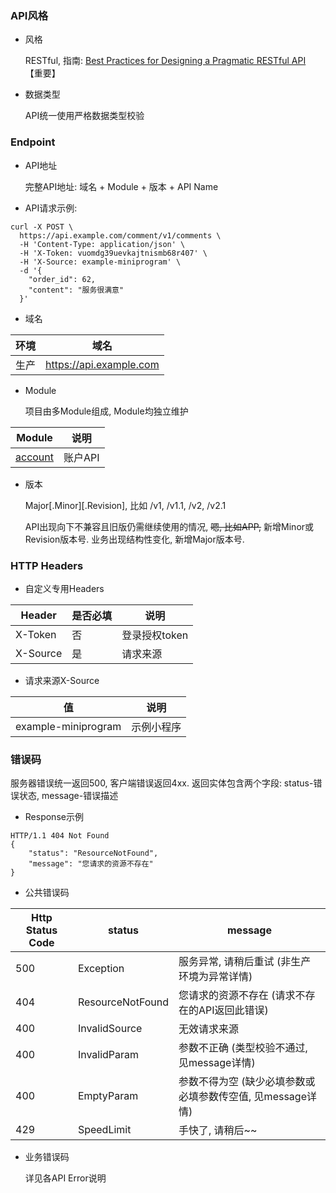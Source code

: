 ### API风格

- 风格 

  RESTful, 指南: <a href="https://www.vinaysahni.com/best-practices-for-a-pragmatic-restful-api" target="_blank">Best Practices for Designing a Pragmatic RESTful API</a> 【重要】

- 数据类型

  API统一使用严格数据类型校验 


### Endpoint

- API地址

  完整API地址: 域名 + Module + 版本 + API Name

- API请求示例:
```
curl -X POST \
  https://api.example.com/comment/v1/comments \
  -H 'Content-Type: application/json' \
  -H 'X-Token: vuomdg39uevkajtnismb68r407' \
  -H 'X-Source: example-miniprogram' \
  -d '{
    "order_id": 62,
    "content": "服务很满意"
  }'
```

- 域名

环境 | 域名
---|---
生产 | https://api.example.com

- Module

  项目由多Module组成, Module均独立维护

Module | 说明
---|---
[account](#api-account)             | 账户API           

- 版本

  Major[.Minor][.Revision], 比如 /v1, /v1.1, /v2, /v2.1

  API出现向下不兼容且旧版仍需继续使用的情况, ~~嗯, 比如APP,~~ 新增Minor或Revision版本号. 业务出现结构性变化, 新增Major版本号.


### HTTP Headers

- 自定义专用Headers

Header | 是否必填 | 说明
---|---|---
X-Token     | 否 | 登录授权token
X-Source    | 是 | 请求来源

- 请求来源X-Source

值 | 说明
--- | ---
example-miniprogram | 示例小程序


### 错误码

服务器错误统一返回500, 客户端错误返回4xx. 返回实体包含两个字段: status-错误状态, message-错误描述

- Response示例
```
HTTP/1.1 404 Not Found
{
    "status": "ResourceNotFound",
    "message": "您请求的资源不存在"
}
```

- 公共错误码

Http Status Code | status | message
---|---|---
500 | Exception             | 服务异常, 请稍后重试 (非生产环境为异常详情)
404 | ResourceNotFound      | 您请求的资源不存在 (请求不存在的API返回此错误)
400 | InvalidSource         | 无效请求来源
400 | InvalidParam          | 参数不正确 (类型校验不通过, 见message详情)
400 | EmptyParam            | 参数不得为空 (缺少必填参数或必填参数传空值, 见message详情)
429 | SpeedLimit            | 手快了, 请稍后~~

- 业务错误码

  详见各API Error说明

